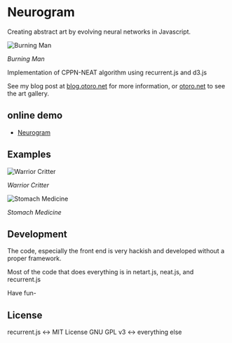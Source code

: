 
# Neurogram

Creating abstract art by evolving neural networks in Javascript.

![Burning Man](https://raw.githubusercontent.com/hardmaru/neurogram/master/img/burning_man.png)

*Burning Man*

Implementation of CPPN-NEAT algorithm using recurrent.js and d3.js

See my blog post at [blog.otoro.net](http://blog.otoro.net/2015/07/31/neurogram/) for more information, or [otoro.net](http://otoro.net/neurogram/?gallery=0) to see the art gallery.

## online demo
- [Neurogram](http://otoro.net/neurogram/)

## Examples

![Warrior Critter](https://raw.githubusercontent.com/hardmaru/neurogram/master/img/red_critter.png)

*Warrior Critter*

![Stomach Medicine](https://raw.githubusercontent.com/hardmaru/neurogram/master/img/stomach_medicine.png)

*Stomach Medicine*

## Development

The code, especially the front end is very hackish and developed without a proper framework.

Most of the code that does everything is in netart.js, neat.js, and recurrent.js

Have fun-

## License
recurrent.js <-> MIT License
GNU GPL v3 <-> everything else
